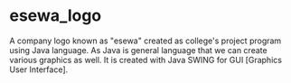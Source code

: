 # esewa_logo
A company logo known as "esewa" created as college's project program using Java language. As Java is general language that we can create various graphics as well. It is created with Java SWING for GUI [Graphics User Interface].
